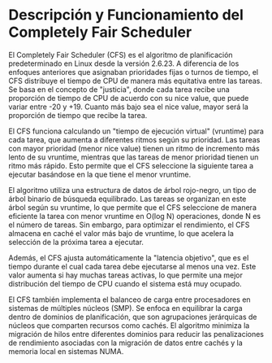 # Descripción y Funcionamiento del Completely Fair Scheduler

El Completely Fair Scheduler (CFS) es el algoritmo de planificación predeterminado en Linux desde la versión 2.6.23. A
diferencia de los enfoques anteriores que asignaban prioridades fijas o turnos de tiempo, el CFS distribuye el tiempo de
CPU de manera más equitativa entre las tareas. Se basa en el concepto de "justicia", donde cada tarea recibe una
proporción de tiempo de CPU de acuerdo con su nice value, que puede variar entre -20 y +19. Cuanto más bajo sea el nice
value, mayor será la proporción de tiempo que recibe la tarea.

El CFS funciona calculando un "tiempo de ejecución virtual" (vruntime) para cada tarea, que aumenta a diferentes ritmos
según su prioridad. Las tareas con mayor prioridad (menor nice value) tienen un ritmo de incremento más lento de su
vruntime, mientras que las tareas de menor prioridad tienen un ritmo más rápido. Esto permite que el CFS seleccione la
siguiente tarea a ejecutar basándose en la que tiene el menor vruntime.

El algoritmo utiliza una estructura de datos de árbol rojo-negro, un tipo de árbol binario de búsqueda equilibrado. Las
tareas se organizan en este árbol según su vruntime, lo que permite que el CFS seleccione de manera eficiente la tarea
con menor vruntime en O(log N) operaciones, donde N es el número de tareas. Sin embargo, para optimizar el rendimiento,
el CFS almacena en caché el valor más bajo de vruntime, lo que acelera la selección de la próxima tarea a ejecutar.

Además, el CFS ajusta automáticamente la "latencia objetivo", que es el tiempo durante el cual cada tarea debe
ejecutarse al menos una vez. Este valor aumenta si hay muchas tareas activas, lo que permite una mejor distribución del
tiempo de CPU cuando el sistema está muy ocupado.

El CFS también implementa el balanceo de carga entre procesadores en sistemas de múltiples núcleos (SMP). Se enfoca en
equilibrar la carga dentro de dominios de planificación, que son agrupaciones jerárquicas de núcleos que comparten
recursos como cachés. El algoritmo minimiza la migración de hilos entre diferentes dominios para reducir las
penalizaciones de rendimiento asociadas con la migración de datos entre cachés y la memoria local en sistemas NUMA.
